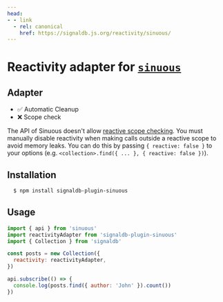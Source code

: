 ```yaml
---
head:
- - link
  - rel: canonical
    href: https://signaldb.js.org/reactivity/sinuous/
---
```

# Reactivity adapter for [`sinuous`](https://sinuous.netlify.app/)

## Adapter

* ✅ Automatic Cleanup
* ❌ Scope check

The API of Sinuous doesn't allow [reactive scope checking](/reactivity/#reactivity-libraries).
You must manually disable reactivity when making calls outside a reactive scope to avoid memory leaks. You can do this by passing `{ reactive: false }` to your options (e.g. `<collection>.find({ ... }, { reactive: false })`).

## Installation

```bash
  $ npm install signaldb-plugin-sinuous
```

## Usage

```js
import { api } from 'sinuous'
import reactivityAdapter from 'signaldb-plugin-sinuous'
import { Collection } from 'signaldb'

const posts = new Collection({
  reactivity: reactivityAdapter,
})

api.subscribe(() => {
  console.log(posts.find({ author: 'John' }).count())
})
```
